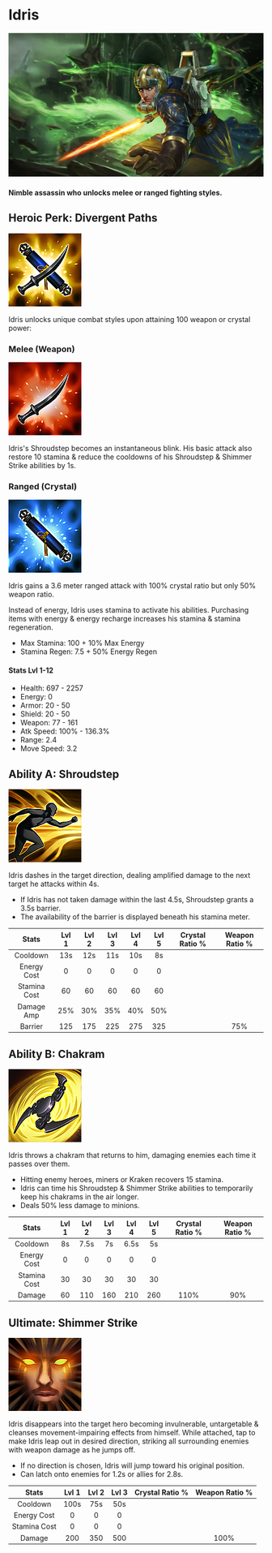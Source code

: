# Idris

![](../../.gitbook/assets/image%20%28383%29.png)

#### Nimble assassin who unlocks melee or ranged fighting styles.

## Heroic Perk: Divergent Paths

![Divergent Paths](../../.gitbook/assets/image%20%28311%29.png)

Idris unlocks unique combat styles upon attaining 100 weapon or crystal power:

### Melee \(Weapon\)

![Melee Path](../../.gitbook/assets/image%20%28382%29.png)

Idris's Shroudstep becomes an instantaneous blink. His basic attack also restore 10 stamina & reduce the cooldowns of his Shroudstep & Shimmer Strike abilities by 1s.

### Ranged \(Crystal\)

![Ranged Path](../../.gitbook/assets/image%20%28340%29.png)

Idris gains a 3.6 meter ranged attack with 100% crystal ratio but only 50% weapon ratio.

Instead of energy, Idris uses stamina to activate his abilities. Purchasing items with energy & energy recharge increases his stamina & stamina regeneration.

* Max Stamina: 100 + 10% Max Energy
* Stamina Regen: 7.5 + 50% Energy Regen

#### Stats Lvl 1-12

* Health: 697 - 2257
* Energy: 0
* Armor: 20 - 50
* Shield: 20 - 50
* Weapon: 77 - 161
* Atk Speed: 100% - 136.3%
* Range: 2.4
* Move Speed: 3.2

## Ability A: Shroudstep

![Shroudstep](../../.gitbook/assets/image%20%28189%29.png)

Idris dashes in the target direction, dealing amplified damage to the next target he attacks within 4s.

* If Idris has not taken damage within the last 4.5s, Shroudstep grants a 3.5s barrier.
* The availability of the barrier is displayed beneath his stamina meter.

| Stats | Lvl 1 | Lvl 2 | Lvl 3 | Lvl 4 | Lvl 5 | Crystal      Ratio % | Weapon     Ratio % |
| :---: | :---: | :---: | :---: | :---: | :---: | :---: | :---: |
| Cooldown | 13s | 12s | 11s | 10s | 8s |  |  |
| Energy       Cost | 0 | 0 | 0 | 0 | 0 |  |  |
| Stamina    Cost | 60 | 60 | 60 | 60 | 60 |  |  |
| Damage    Amp | 25% | 30% | 35% | 40% | 50% |  |  |
| Barrier | 125 | 175 | 225 | 275 | 325 |  | 75% |

## Ability B: Chakram

![Chakram](../../.gitbook/assets/image%20%28344%29.png)

Idris throws a chakram that returns to him, damaging enemies each time it passes over them.

* Hitting enemy heroes, miners or Kraken recovers 15 stamina.
* Idris can time his Shroudstep & Shimmer Strike abilities to temporarily keep his chakrams in the air longer.
* Deals 50% less damage to minions.

| Stats | Lvl 1 | Lvl 2 | Lvl 3 | Lvl 4 | Lvl 5 | Crystal      Ratio % | Weapon     Ratio % |
| :---: | :---: | :---: | :---: | :---: | :---: | :---: | :---: |
| Cooldown | 8s | 7.5s | 7s | 6.5s | 5s |  |  |
| Energy       Cost | 0 | 0 | 0 | 0 | 0 |  |  |
| Stamina    Cost | 30 | 30 | 30 | 30 | 30 |  |  |
| Damage | 60 | 110 | 160 | 210 | 260 | 110% | 90% |

## Ultimate: Shimmer Strike

![Shimmer Strike](../../.gitbook/assets/image%20%28316%29.png)

Idris disappears into the target hero becoming invulnerable, untargetable & cleanses movement-impairing effects from himself. While attached, tap to make Idris leap out in desired direction, striking all surrounding enemies with weapon damage as he jumps off.

* If no direction is chosen, Idris will jump toward his original position.
* Can latch onto enemies for 1.2s or allies for 2.8s.

| Stats | Lvl 1 | Lvl 2 | Lvl 3 | Crystal Ratio % | Weapon Ratio % |
| :---: | :---: | :---: | :---: | :---: | :---: |
| Cooldown | 100s | 75s | 50s |  |  |
| Energy Cost | 0 | 0 | 0 |  |  |
| Stamina Cost | 0 | 0 | 0 |  |  |
| Damage | 200 | 350 | 500 |  | 100% |

